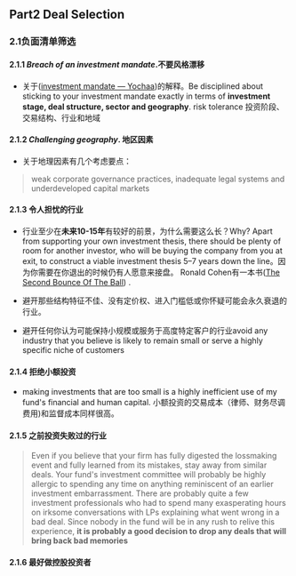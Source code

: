 ## Part2 Deal Selection



### 2.1负面清单筛选

#### 2.1.1 *Breach of an investment mandate*.不要风格漂移

- 关于([investment mandate — Yochaa](https://yochaa.com/what-is-an-investment-mandate))的解释。Be disciplined about sticking to your investment mandate exactly in terms of **investment stage, deal structure, sector and geography**.  risk tolerance 投资阶段、交易结构、行业和地域

#### 2.1.2 *Challenging geography*. 地区因素

- 关于地理因素有几个考虑要点：

> weak corporate governance practices, inadequate legal systems and underdeveloped capital markets

#### 2.1.3 令人担忧的行业

- 行业至少在**未来10-15年**有较好的前景，为什么需要这么长？Why? Apart from supporting your own investment thesis, there should be plenty of room for another investor, who will be buying the company from you at exit, to construct a viable investment thesis 5–7 years down the line。因为你需要在你退出的时候仍有人愿意来接盘。 Ronald Cohen有一本书([The Second Bounce Of The Ball](https://www.amazon.com/Second-Bounce-Ball-Turning-Opportunity/dp/0753824361/ref=sr_1_1?crid=1E1UZ70CY8515&keywords=the+second+bounce+of+the+ball&qid=1705291246&sprefix=the+second+bounce+of+the+ball%2Caps%2C1370&sr=8-1)) .

- 避开那些结构特征不佳、没有定价权、进入门槛低或你怀疑可能会永久衰退的行业。
- 避开任何你认为可能保持小规模或服务于高度特定客户的行业avoid any industry that you believe is likely to remain small or serve a highly specific niche of customers

#### 2.1.4 拒绝小额投资

- making investments that are too small is a highly inefficient use of my fund's financial and human capital. 小额投资的交易成本（律师、财务尽调费用)和监督成本同样很高。

#### 2.1.5 之前投资失败过的行业

> Even if you believe that your firm has fully digested the lossmaking event and fully learned from its mistakes, stay away from similar deals. Your fund's investment committee will probably be highly allergic to spending any time on anything reminiscent of an earlier investment embarrassment. There are probably quite a few investment professionals who had to spend many exasperating hours on irksome conversations with LPs explaining what went wrong in a bad deal. Since nobody in the fund will be in any rush to relive this experience, **it is probably a good decision to drop any deals that will bring back bad memories**

#### 2.1.6 最好做控股投资者











